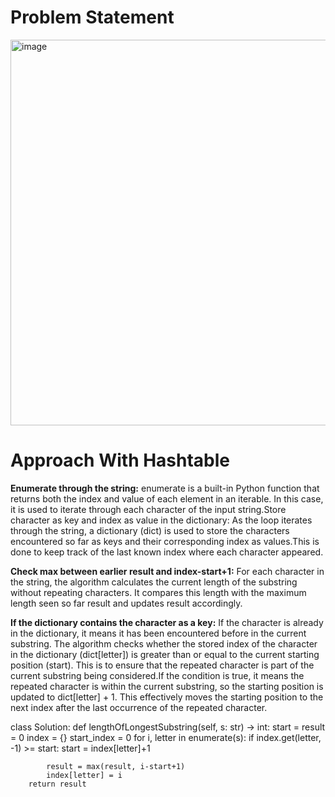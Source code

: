 # Problem Statement
<img width="617" alt="image" src="https://github.com/CodeWithRakesh-stack/leetcode_problems/assets/43961504/bcc5cc61-fbc8-4d06-8f7b-4b76f11b9070">


# Approach With Hashtable
**Enumerate through the string:**
enumerate is a built-in Python function that returns both the index and value of each element in an iterable. In this case, it is used to iterate through each character of the input string.Store character as key and index as value in the dictionary:
As the loop iterates through the string, a dictionary (dict) is used to store the characters encountered so far as keys and their corresponding index as values.This is done to keep track of the last known index where each character appeared.

**Check max between earlier result and index-start+1:**
For each character in the string, the algorithm calculates the current length of the substring without repeating characters.
It compares this length with the maximum length seen so far result and updates result accordingly.

**If the dictionary contains the character as a key:**
If the character is already in the dictionary, it means it has been encountered before in the current substring.
The algorithm checks whether the stored index of the character in the dictionary (dict[letter]) is greater than or equal to the current starting position (start). 
This is to ensure that the repeated character is part of the current substring being considered.If the condition is true, it means the repeated character is within the current substring, so the starting position is updated to dict[letter] + 1. This effectively moves the starting position to the next index after the last occurrence of the repeated character.





class Solution:
    def lengthOfLongestSubstring(self, s: str) -> int:
        start = result = 0
        index = {}
        start_index = 0
        for i, letter in enumerate(s):
            if index.get(letter, -1) >= start:
                start = index[letter]+1
                    
            result = max(result, i-start+1)
            index[letter] = i
        return result
